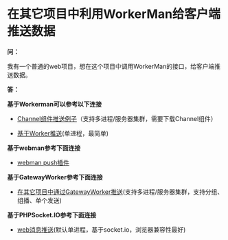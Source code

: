 # 在其它项目中利用WorkerMan给客户端推送数据

**问：**

我有一个普通的web项目，想在这个项目中调用WorkerMan的接口，给客户端推送数据。


**答：**


**基于Workerman可以参考以下连接**

  - [Channel组件推送例子](../components/channel-examples.md)（支持多进程/服务器集群，需要下载Channel组件）

  - [基于Worker推送](https://www.workerman.net/q/508)(单进程，最简单)

**基于webman参考下面连接**
  - [webman push插件](https://www.workerman.net/plugin/2)


**基于GatewayWorker参考下面连接**

  - [在其它项目中通过GatewayWorker推送](https://www.workerman.net/doc/gateway-worker/push-in-other-project.html)(支持多进程/服务器集群，支持分组、组播、单个发送)


**基于PHPSocket.IO参考下面连接**

  - [web消息推送](https://www.workerman.net/web-sender)(默认单进程，基于socket.io，浏览器兼容性最好)
